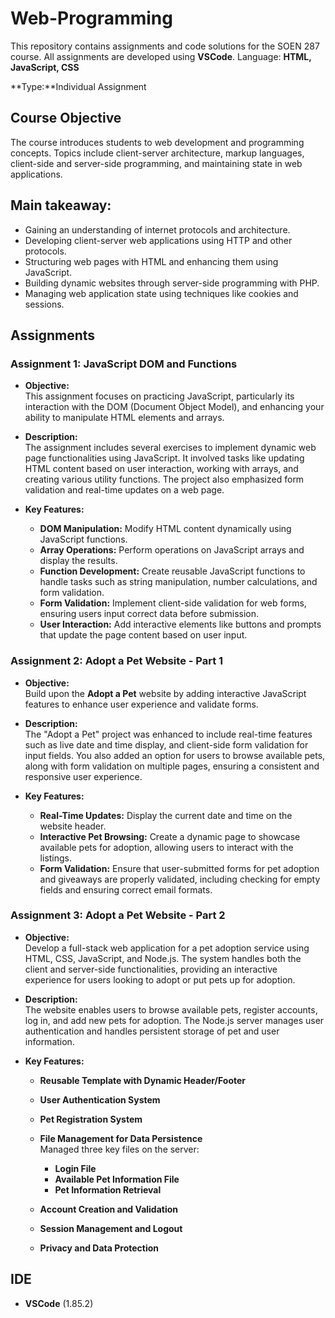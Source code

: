 # Web-Programming

This repository contains assignments and code solutions for the SOEN 287 course. All assignments are developed using **VSCode**. Language: **HTML, JavaScript, CSS**

**Type:**Individual Assignment

## Course Objective

The course introduces students to web development and programming concepts. Topics include client-server architecture, markup languages, client-side and server-side programming, and maintaining state in web applications.

## Main takeaway:

- Gaining an understanding of internet protocols and architecture.
- Developing client-server web applications using HTTP and other protocols.
- Structuring web pages with HTML and enhancing them using JavaScript.
- Building dynamic websites through server-side programming with PHP.
- Managing web application state using techniques like cookies and sessions.

## Assignments

### **Assignment 1: JavaScript DOM and Functions**

- **Objective:**  
  This assignment focuses on practicing JavaScript, particularly its interaction with the DOM (Document Object Model), and enhancing your ability to manipulate HTML elements and arrays.

- **Description:**  
  The assignment includes several exercises to implement dynamic web page functionalities using JavaScript. It involved tasks like updating HTML content based on user interaction, working with arrays, and creating various utility functions. The project also emphasized form validation and real-time updates on a web page.

- **Key Features:**
  - **DOM Manipulation:** Modify HTML content dynamically using JavaScript functions.
  - **Array Operations:** Perform operations on JavaScript arrays and display the results.
  - **Function Development:** Create reusable JavaScript functions to handle tasks such as string manipulation, number calculations, and form validation.
  - **Form Validation:** Implement client-side validation for web forms, ensuring users input correct data before submission.
  - **User Interaction:** Add interactive elements like buttons and prompts that update the page content based on user input.

### **Assignment 2: Adopt a Pet Website - Part 1**

- **Objective:**  
  Build upon the **Adopt a Pet** website by adding interactive JavaScript features to enhance user experience and validate forms.

- **Description:**  
  The "Adopt a Pet" project was enhanced to include real-time features such as live date and time display, and client-side form validation for input fields. You also added an option for users to browse available pets, along with form validation on multiple pages, ensuring a consistent and responsive user experience.

- **Key Features:**
  - **Real-Time Updates:** Display the current date and time on the website header.
  - **Interactive Pet Browsing:** Create a dynamic page to showcase available pets for adoption, allowing users to interact with the listings.
  - **Form Validation:** Ensure that user-submitted forms for pet adoption and giveaways are properly validated, including checking for empty fields and ensuring correct email formats.

### **Assignment 3: Adopt a Pet Website - Part 2**

- **Objective:**  
  Develop a full-stack web application for a pet adoption service using HTML, CSS, JavaScript, and Node.js. The system handles both the client and server-side functionalities, providing an interactive experience for users looking to adopt or put pets up for adoption.

- **Description:**  
  The website enables users to browse available pets, register accounts, log in, and add new pets for adoption. The Node.js server manages user authentication and handles persistent storage of pet and user information.

- **Key Features:**

  - **Reusable Template with Dynamic Header/Footer**
  - **User Authentication System**
  - **Pet Registration System**
  - **File Management for Data Persistence**  
    Managed three key files on the server:

    - **Login File**
    - **Available Pet Information File**
    - **Pet Information Retrieval**

  - **Account Creation and Validation**
  - **Session Management and Logout**
  - **Privacy and Data Protection**

## IDE

- **VSCode** (1.85.2)
